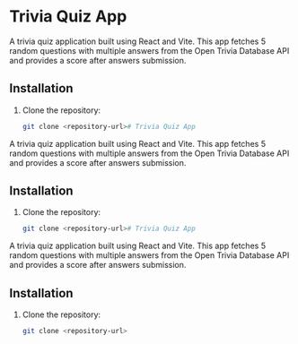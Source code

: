 # Trivia Quiz App

A trivia quiz application built using React and Vite. This app fetches 5 random questions with multiple answers from the Open Trivia Database API and provides a score after answers submission.

## Installation

1. Clone the repository:
   ```bash
   git clone <repository-url># Trivia Quiz App
   ```

A trivia quiz application built using React and Vite. This app fetches 5 random questions with multiple answers from the Open Trivia Database API and provides a score after answers submission.

## Installation

1. Clone the repository:
   ```bash
   git clone <repository-url># Trivia Quiz App
   ```

A trivia quiz application built using React and Vite. This app fetches 5 random questions with multiple answers from the Open Trivia Database API and provides a score after answers submission.

## Installation

1. Clone the repository:
   ```bash
   git clone <repository-url>
   ```
